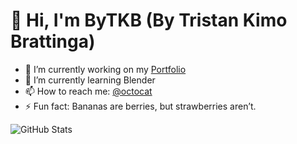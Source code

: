 

<!--
**bytkb/bytkb** is a ✨ _special_ ✨ repository because its `README.md` (this file) appears on your GitHub profile.

Here are some ideas to get you started:

- 🔭 I’m currently working on ...
- 🌱 I’m currently learning ...
- 👯 I’m looking to collaborate on ...
- 🤔 I’m looking for help with ...
- 💬 Ask me about ...
- 📫 How to reach me: ...
- 😄 Pronouns: ...
- ⚡ Fun fact: ...
-->

# 👋 Hi, I'm ByTKB (By Tristan Kimo Brattinga)

- 🔭 I’m currently working on my [Portfolio](https://www.bytkb.dev)
- 🌱 I’m currently learning Blender
- 📫 How to reach me: [@octocat](mailto:tristan.brattinga@gmail.com)
- ⚡ Fun fact: Bananas are berries, but strawberries aren’t.

![GitHub Stats](https://github-readme-stats.vercel.app/api?username=bytkb&show_icons=true)
